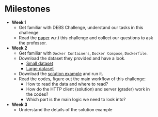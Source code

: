 # Milestones

- **Week 1**
  - Get familiar with DEBS Challenge, understand our tasks in this challenge
  - Read the [paper](./papers/SIPP2016_Final.pdf) w.r.t this challenge and collect our questions to ask the professor.
- **Week 2**
  - Get familiar with `Docker Containers`, `Docker Compose`, `Dockerfile`.
  - Download the dataset they provided and have a look.
    - [Small dataset](https://drive.google.com/file/d/1CjxfsHexbI5T0Ex8onav_CysMpQZPEoJ/view?usp=sharing)
    - [Large dataset](https://chalmersuniversity.app.box.com/s/rct6zpzpanmgf8ddpr9x4pn39m17thm7)
  - Download the [solution example](https://github.com/dmpalyvos/debs-2020-challenge-local) and run it.
  - Read the codes, figure out the main workflow of this challenge:
    - How to read the data and where to read?
    - How do the HTTP client (solution) and server (grader) work in the codes?
    - Which part is the main logic we need to look into?
- **Week 3**
  - Understand the details of the solution example
